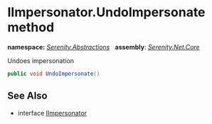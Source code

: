 # IImpersonator.UndoImpersonate method
**namespace:** *[Serenity.Abstractions](../../README.md#serenity.abstractions-namespace)*   **assembly**: *[Serenity.Net.Core](../../README.md)*

Undoes impersonation

```csharp
public void UndoImpersonate()
```

## See Also

* interface [IImpersonator](../IImpersonator.md)